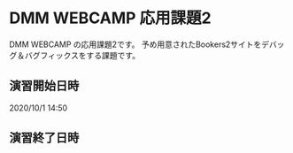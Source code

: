 # DMM WEBCAMP 応用課題2

DMM WEBCAMP の応用課題2です。
予め用意されたBookers2サイトをデバッグ＆バグフィックスをする課題です。

## 演習開始日時

2020/10/1 14:50

## 演習終了日時

